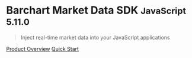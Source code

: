 # Barchart Market Data SDK <small>JavaScript 5.11.0</small>

> Inject real-time market data into your JavaScript applications

[Product Overview](/content/product_overview)
[Quick Start](/content/quick_start)

